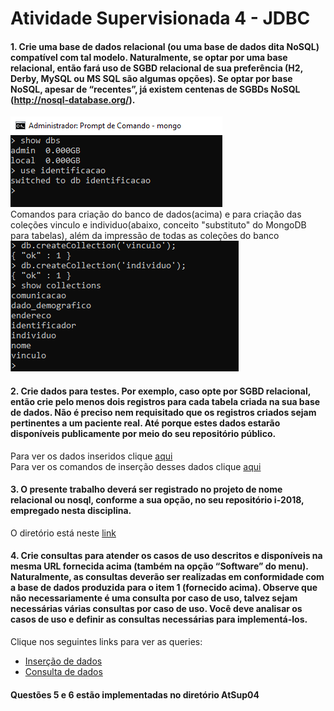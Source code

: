 # Atividade Supervisionada 4 - JDBC

#### 1. Crie uma base de dados relacional (ou uma base de dados dita NoSQL) compatível com tal modelo. Naturalmente, se optar por uma base relacional, então fará uso de SGBD relacional de sua preferência (H2, Derby, MySQL ou MS SQL são algumas opções). Se optar por base NoSQL, apesar de “recentes”, já existem centenas de SGBDs NoSQL (http://nosql-database.org/).  
![comandos de criação](https://github.com/rbpaludo/i-2018/blob/master/Imagens/databasecreation.PNG "Comando de criação do banco de dados")  
Comandos para criação do banco de dados(acima) e para criação das coleções vinculo e individuo(abaixo, conceito "substituto" do MongoDB para tabelas), além da impressão de todas as coleções do banco
![comandos de coleções](https://github.com/rbpaludo/i-2018/blob/master/Imagens/databaseCollections.PNG "Comando de criação e leitura de coleções")  
#### 2. Crie dados para testes. Por exemplo, caso opte por SGBD relacional, então crie pelo menos dois registros para cada tabela criada na sua base de dados. Não é preciso nem requisitado que os registros criados sejam pertinentes a um paciente real. Até porque estes dados estarão disponíveis publicamente por meio do seu repositório público.  
Para ver os dados inseridos clique [aqui](https://github.com/rbpaludo/i-2018/tree/master/Imagens/cole%C3%A7%C3%B5es)  
Para ver os comandos de inserção desses dados clique [aqui](https://github.com/rbpaludo/i-2018/blob/master/documentos/queryInsercaoDados.txt)  
#### 3. O presente trabalho deverá ser registrado no projeto de nome relacional ou nosql, conforme a sua opção, no seu repositório i-2018, empregado nesta disciplina.  
O diretório está neste [link](https://github.com/rbpaludo/i-2018/tree/master/nosql)  
#### 4. Crie consultas para atender os casos de uso descritos e disponíveis na mesma URL fornecida acima (também na opção “Software” do menu). Naturalmente, as consultas deverão ser realizadas em conformidade com a base de dados produzida para o item 1 (fornecido acima). Observe que não necessariamente é uma consulta por caso de uso, talvez sejam necessárias várias consultas por caso de uso. Você deve analisar os casos de uso e definir as consultas necessárias para implementá-los.  
Clique nos seguintes links para ver as queries:  
* [Inserção de dados](https://github.com/rbpaludo/i-2018/blob/master/documentos/queriesCasosUso.txt)  
* [Consulta de dados](https://github.com/rbpaludo/i-2018/blob/master/documentos/queriesCasosUso1.txt)  
#### Questões 5 e 6 estão implementadas no diretório AtSup04
